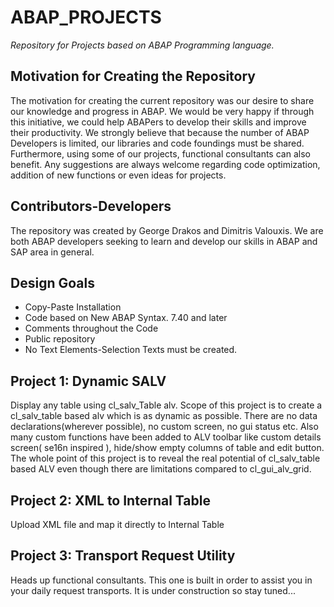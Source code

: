 # ABAP_PROJECTS

*Repository for Projects based on ABAP Programming language.*

## Motivation for Creating the Repository

The motivation for creating the current repository was our desire to share our knowledge and progress in ABAP.
We would be very happy if through this initiative, we could help ABAPers to develop their skills and improve their productivity.
We strongly believe that because the number of ABAP Developers is limited, our libraries and code foundings must be shared. 
Furthermore, using some of our projects, functional consultants can also benefit.
Any suggestions are always welcome regarding code optimization, addition of new functions or even ideas for projects.

## Contributors-Developers

The repository was created by George Drakos and Dimitris Valouxis. We are both ABAP developers 
seeking to learn and develop our skills in ABAP and SAP area in general. 

## Design Goals

* Copy-Paste Installation
* Code based on New ABAP Syntax. 7.40 and later
* Comments throughout the Code
* Public repository
* No Text Elements-Selection Texts must be created.

## Project 1: Dynamic SALV

Display any table using cl_salv_Table alv. Scope of this project is to create a cl_salv_table based alv which is
as dynamic as possible. There are no data declarations(wherever possible), no custom screen, no gui status etc.
Also many custom functions have been added to ALV toolbar like custom details screen( se16n inspired ), 
hide/show empty columns of table and edit button. The whole point of this project is to reveal the real potential of 
cl_salv_table based ALV even though there are limitations compared to cl_gui_alv_grid.

## Project 2: XML to Internal Table

Upload XML file and map it directly to Internal Table

## Project 3: Transport Request Utility

Heads up functional consultants. This one is built in order to assist you in your daily request transports.
It is under construction so stay tuned...
